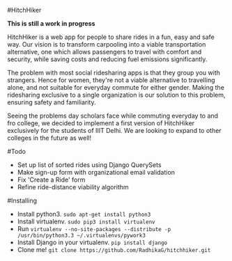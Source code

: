#HitchHiker

**This is still a work in progress**

HitchHiker is a web app for people to share rides in a fun, easy and safe way. Our vision is to transform carpooling into a viable transportation alternative, one which allows passengers to travel with comfort and security, while saving costs and reducing fuel emissions significantly.

The problem with most social ridesharing apps is that they group you with strangers. Hence for women, they're not a viable alternative to travelling alone, and not suitable for everyday commute for either gender. Making the ridesharing exclusive to a single organization is our solution to this problem, ensuring safety and familiarity.

Seeing the problems day scholars face while commuting everyday to and fro college, we decided to implement a first version of HitchHiker exclusively for the students of IIIT Delhi. We are looking to expand to other colleges in the future as well!

#Todo
* Set up list of sorted rides using Django QuerySets
* Make sign-up form with organizational email validation
* Fix 'Create a Ride' form
* Refine ride-distance viability algorithm

#Installing
* Install python3. `sudo apt-get install python3`
* Install virtualenv. `sudo pip3 install virtualenv`
* Run `virtualenv --no-site-packages --distribute -p /usr/bin/python3.3 ~/.virtualenvs/pywork3`
* Install Django in your virtualenv. `pip install django`
* Clone me! `git clone https://github.com/RadhikaG/hitchhiker.git`
